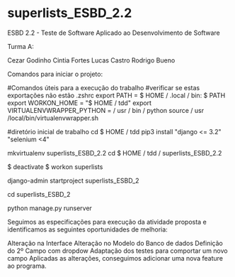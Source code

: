 # superlists_ESBD_2.2
ESBD 2.2 - Teste de Software Aplicado ao Desenvolvimento de Software  

Turma A:

Cezar Godinho
Cintia Fortes
Lucas Castro
Rodrigo Bueno

Comandos para iniciar o projeto:

#Comandos úteis para a execução do trabalho #verificar se estas exportações não estão .zshrc export PATH = $ HOME / .local / bin: $ PATH export WORKON_HOME = "$ HOME / tdd" export VIRTUALENVWRAPPER_PYTHON = / usr / bin / python source / usr /local/bin/virtualenvwrapper.sh

#diretório inicial de trabalho cd $ HOME / tdd pip3 install "django <= 3.2" "selenium <4"

mkvirtualenv superlists_ESBD_2.2 cd $ HOME / tdd / superlists_ESBD_2.2

$ deactivate $ workon superlists

django-admin startproject superlists_ESBD_2

cd superlists_ESBD_2

python manage.py runserver

Seguimos as especificações para execução da atividade proposta e identificamos as seguintes
oportunidades de melhoria:

Alteração na Interface
Alteração no Modelo do Banco de dados
Definição do 2º Campo com dropdow
Adaptação dos testes para comportar um novo campo
Aplicadas as alterações, conseguimos adicionar uma nova feature ao programa.
